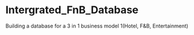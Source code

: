 # Intergrated_FnB_Database
Building a database for a 3 in 1 business model 1(Hotel, F&amp;B, Entertainment)
